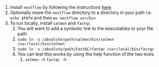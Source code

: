 1. Install `nextflow` by following the instructions [here](https://www.nextflow.io/)
2. Optionally move the `nextflow` directory to a directory in your path
   i.e.  `echo $PATH` and then `mv nextflow usr/bin`
3. To run locally, install `salmon` and `fastqc`
   1. You will want to add a symbolic link to the executables to your file path
   2. `sudo ln -s /absolute/path/salmon/bin/salmon /usr/local/bin/salmon`
   3. `sudo ln -s /absolute/path/FastQC/fastqc /usr/local/bin/fastqc`
   4. You can test this works by using the help function of the two tools
      1. `salmon -h` `fastqc -h`

